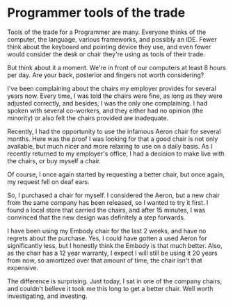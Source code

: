 [title: Programmer tools of the trade]: /
[alias: /2011/04/26/programmer-tools-of-the-trade/]: /
[date: 2011-04-26]: /

# Programmer tools of the trade  ###
Tools of the trade for a Programmer are many. Everyone thinks of the computer, the language, various frameworks, and possibly an IDE. Fewer think about the keyboard and pointing device they use, and even fewer would consider the desk or chair they're using as tools of their trade. 

But think about it a moment. We're in front of our computers at least 8 hours per day. Are your back, posterior and fingers not worth considering?

I've been complaining about the chairs my employer provides for several years now. Every time, I was told the chairs were fine, as long as they were adjusted correctly, and besides, I was the only one complaining. I had spoken with several co-workers, and they either had no opinion (the minority) or also felt the chairs provided are inadequate. 

Recently, I had the opportunity to use the infamous Aeron chair for several months. Here was the proof I was looking for that a good chair is not only available, but much nicer and more relaxing to use on a daily basis. As I recently returned to my employer's office, I had a decision to make live with the chairs, or buy myself a chair. 

Of course, I once again started by requesting a better chair, but once again, my request fell on deaf ears. 

So, I purchased a chair for myself. I considered the Aeron, but a new chair from the same company has been released, so I wanted to try it first. I found a local store that carried the chairs, and after 15 minutes, I was convinced that the new design was definitely a step forwards. 

I have been using my Embody chair for the last 2 weeks, and have no regrets about the purchase. Yes, I could have gotten a used Aeron for significantly less, but I honestly think the Embody is that much better. Also, as the chair has a 12 year warranty, I expect I will still be using it 20 years from now, so amortized over that amount of time, the chair isn't that expensive. 

The difference is surprising. Just today, I sat in one of the company chairs, and couldn't believe it took me this long to get a better chair. Well worth investigating, and investing.
